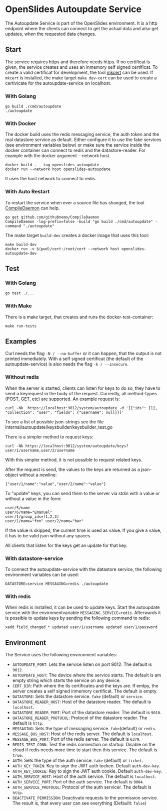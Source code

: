 # OpenSlides Autoupdate Service

The Autoupdate Service is part of the OpenSlides environment. It is a http
endpoint where the clients can connect to get the actual data and also get
updates, when the requested data changes.


## Start

The service requires https and therefore needs https. If no certificat is given,
the service creates and uses an inmemory self signed certificat. To create a
valid certificat for development, the tool
[mkcert](https://github.com/FiloSottile/mkcert) can be used. If `mkcert` is
installed, the make target `make dev-cert` can be used to create a certivicate
for the autoupdate-service on localhost.


### With Golang

```
go build ./cmd/autoupdate
./autoupdate
```


### With Docker

The docker build uses the redis messaging service, the auth token and the real
datastore service as default. Either configure it to use the fake services (see
environment variables below) or make sure the service inside the docker
container can connect to redis and the datastore-reader. For example with the
docker argument --network host.

```
docker build . --tag openslides-autoupdate
docker run --network host openslides-autoupdate
```

It uses the host network to connect to redis.


### With Auto Restart

To restart the service when ever a source file has shanged, the tool
[CompileDaemon](https://github.com/githubnemo/CompileDaemon) can help.

```
go get github.com/githubnemo/CompileDaemon
CompileDaemon -log-prefix=false -build "go build ./cmd/autoupdate" -command "./autoupdate"
```

The make target `build-dev` creates a docker image that uses this tool:

```
make build-dev
docker run -v $(pwd)/cert:/root/cert --network host openslides-autoupdate-dev
```


## Test

### With Golang

```
go test ./...
```


### With Make

There is a make target, that creates and runs the docker-test-container:

```
make run-tests
```


## Examples

Curl needs the flag `-N / --no-buffer` or it can happen, that the output is not
printed immediately. With a self signed certificat (the default of the
autoupdate-service) is also needs the flag `-k / --insecure`.


### Without redis

When the server is started, clients can listen for keys to do so, they have to
send a keyrequest in the body of the request. Currently, all method-types (POST,
GET, etc) are supported. An example request is:

`curl -Nk  https://localhost:9012/system/autoupdate -d '[{"ids": [1], "collection": "user", "fields": {"username": null}}]'`

To see a list of possible json-strings see the file
internal/autoupdate/keysbuilder/keysbuilder_test.go

There is a simpler method to request keys:

`curl -Nk https://localhost:9012/system/autoupdate/keys?user/1/username,user/2/username`

With this simpler method, it is not possible to request related keys.

After the request is send, the values to the keys are returned as a json-object
without a newline:
```
{"user/1/name":"value","user/2/name":"value"}
```

To "update" keys, you can send them to the server via stdin with a value or
without a value in the form:

```
user/5/name
user/6/name="Emanuel"
user/1/group_ids=[1,2,3]
user/1/name="foo" user/2/name="bar"
```

If the value is skipped, the current time is used as value. If you give a value,
it has to be valid json without any spaces.

All clients that listen for the keys get an update for that key.


### With datastore-service

To connect the autoupdate-service with the datastore service, the following
environment variables can be used:

`DATASTORE=service MESSAGING=redis ./autoupdate`


### With redis

When redis is installed, it can be used to update keys. Start the autoupdate
service with the envirnmentvariable `MESSAGING_SERVICE=redis`. Afterwards it is
possible to update keys by sending the following command to redis:

`xadd field_changed * updated user/1/username updated user/1/password`


## Environment

The Service uses the following environment variables:

* `AUTOUPDATE_PORT`: Lets the service listen on port 9012. The default is
  `9012`.
* `AUTOUPDATE_HOST`: The device where the service starts. The default is am
  empty string which starts the service on any device.
* `CERT_DIR`: Path where the tls certificates and the keys are. If emtpy, the
  server creates a self signed inmemory certificat. The default is empty.
* `DATASTORE`: Sets the datastore service. `fake` (default) or `service`.
* `DATASTORE_READER_HOST`: Host of the datastore reader. The default is
  `localhost`.
* `DATASTORE_READER_PORT`: Port of the datastore reader. The default is `9010`.
* `DATASTORE_READER_PROTOCOL`: Protocol of the datastore reader. The default is
  `http`.
* `MESSAGING`: Sets the type of messaging service. `fake`(default) or
  `redis`.
* `MESSAGE_BUS_HOST`: Host of the redis server. The default is `localhost`.
* `MESSAGE_BUS_PORT`: Port of the redis server. The default is `6379`.
* `REDIS_TEST_CONN`: Test the redis connection on startup. Disable on the cloud
  if redis needs more time to start then this service. The default is `true`.
* `AUTH`: Sets the type of the auth service. `fake` (default) or `ticket`.
* `AUTH_KEY_TOKEN`: Key to sign the JWT auth tocken. Default `auth-dev-key`.
* `AUTH_KEY_COOKIE`: Key to sign the JWT auth cookie. Default `auth-dev-key`.
* `AUTH_SERVICE_HOST`: Host of the auth service. The default is `localhost`.
* `AUTH_SERVICE_PORT`: Port of the auth service. The default is `9004`.
* `AUTH_SERVICE_PROTOCOL`: Protocol of the auth servicer. The default is `http`.
* `DEACTIVATE_PERMISSION`: Deactivate requests to the permission service. The
  result is, that every user can see everything (Defaullt: `false`)
